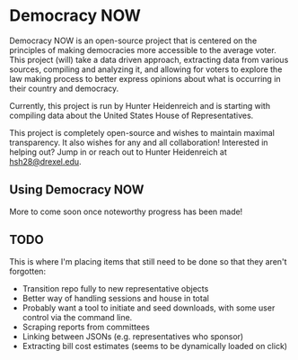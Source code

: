 # Democracy NOW

Democracy NOW is an open-source project that
is centered on the principles of making democracies 
more accessible to the average voter. 
This project (will) take a data driven approach,
extracting data from various sources, 
compiling and analyzing it,
and allowing for voters to explore the law making process
to better express opinions about what is occurring 
in their country and democracy.

Currently, this project is run by Hunter Heidenreich
and is starting with compiling data about
the United States House of Representatives. 
 

This project is completely open-source and wishes to maintain 
maximal transparency.
It also wishes for any and all collaboration!
Interested in helping out? 
Jump in or reach out to Hunter Heidenreich 
at hsh28@drexel.edu.

## Using Democracy NOW

More to come soon once noteworthy progress has been made!

## TODO 

This is where I'm placing items that still need to be done 
so that they aren't forgotten:

- Transition repo fully to new representative objects 
- Better way of handling sessions and house in total
- Probably want a tool to initiate and seed downloads, 
with some user control via the command line.
- Scraping reports from committees
- Linking between JSONs (e.g. representatives who sponsor)
- Extracting bill cost estimates (seems to be dynamically loaded on
click)
